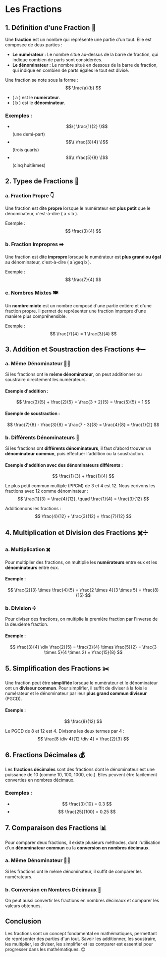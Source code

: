 # Les Fractions

## 1. **Définition d'une Fraction** 🍰

Une **fraction** est un nombre qui représente une partie d'un tout. Elle est composée de deux parties :
- **Le numérateur** : Le nombre situé au-dessus de la barre de fraction, qui indique combien de parts sont considérées.
- **Le dénominateur** : Le nombre situé en dessous de la barre de fraction, qui indique en combien de parts égales le tout est divisé.

Une fraction se note sous la forme :
$$ \frac{a}{b} $$

- \( a \) est le **numérateur**.
- \( b \) est le **dénominateur**.

### Exemples :
- $$\( \frac{1}{2} \)$$ (une demi-part)
- $$\( \frac{3}{4} \)$$ (trois quarts)
- $$\( \frac{5}{8} \)$$ (cinq huitièmes)

## 2. **Types de Fractions** 🥧

### a. **Fraction Propre** 👇

Une fraction est dite **propre** lorsque le numérateur est **plus petit** que le dénominateur, c'est-à-dire \( a < b \).

Exemple :
$$ \frac{3}{4} $$

### b. **Fraction Impropres** ➡️

Une fraction est dite **impropre** lorsque le numérateur est **plus grand ou égal** au dénominateur, c'est-à-dire \( a \geq b \).

Exemple :
$$ \frac{7}{4} $$

### c. **Nombres Mixtes** 🍽️

Un **nombre mixte** est un nombre composé d'une partie entière et d'une fraction propre. Il permet de représenter une fraction impropre d'une manière plus compréhensible.

Exemple :
$$ \frac{7}{4} = 1 \frac{3}{4} $$


## 3. **Addition et Soustraction des Fractions** ➕➖

### a. **Même Dénominateur** 🧑‍🏫

Si les fractions ont le **même dénominateur**, on peut additionner ou soustraire directement les numérateurs.

#### Exemple d'addition :
$$ \frac{3}{5} + \frac{2}{5} = \frac{3 + 2}{5} = \frac{5}{5} = 1 $$

#### Exemple de soustraction :
$$ \frac{7}{8} - \frac{3}{8} = \frac{7 - 3}{8} = \frac{4}{8} = \frac{1}{2} $$

### b. **Différents Dénominateurs** 🔄

Si les fractions ont **différents dénominateurs**, il faut d'abord trouver un **dénominateur commun**, puis effectuer l'addition ou la soustraction.

#### Exemple d'addition avec des dénominateurs différents :
$$ \frac{1}{3} + \frac{1}{4} $$

Le plus petit commun multiple (PPCM) de 3 et 4 est 12. Nous écrivons les fractions avec 12 comme dénominateur :
$$ \frac{1}{3} = \frac{4}{12}, \quad \frac{1}{4} = \frac{3}{12} $$

Additionnons les fractions :
$$ \frac{4}{12} + \frac{3}{12} = \frac{7}{12} $$


## 4. **Multiplication et Division des Fractions** ✖️➗

### a. **Multiplication** ✖️

Pour multiplier des fractions, on multiplie les **numérateurs** entre eux et les **dénominateurs** entre eux.

#### Exemple :
$$ \frac{2}{3} \times \frac{4}{5} = \frac{2 \times 4}{3 \times 5} = \frac{8}{15} $$

### b. **Division** ➗

Pour diviser des fractions, on multiplie la première fraction par l'inverse de la deuxième fraction.

#### Exemple :
$$ \frac{3}{4} \div \frac{2}{5} = \frac{3}{4} \times \frac{5}{2} = \frac{3 \times 5}{4 \times 2} = \frac{15}{8} $$


## 5. **Simplification des Fractions** ✂️

Une fraction peut être **simplifiée** lorsque le numérateur et le dénominateur ont un **diviseur commun**. Pour simplifier, il suffit de diviser à la fois le numérateur et le dénominateur par leur **plus grand commun diviseur** (PGCD).

#### Exemple :
$$ \frac{8}{12} $$

Le PGCD de 8 et 12 est 4. Divisons les deux termes par 4 :
$$ \frac{8 \div 4}{12 \div 4} = \frac{2}{3} $$


## 6. **Fractions Décimales** 💰

Les **fractions décimales** sont des fractions dont le dénominateur est une puissance de 10 (comme 10, 100, 1000, etc.). Elles peuvent être facilement converties en nombres décimaux.

### Exemples :
- $$ \frac{3}{10} = 0.3 $$
- $$ \frac{25}{100} = 0.25 $$


## 7. **Comparaison des Fractions** 📊

Pour comparer deux fractions, il existe plusieurs méthodes, dont l'utilisation d'un **dénominateur commun** ou la **conversion en nombres décimaux**.

### a. **Même Dénominateur** 🧑‍🏫

Si les fractions ont le même dénominateur, il suffit de comparer les numérateurs.

### b. **Conversion en Nombres Décimaux** 🔢

On peut aussi convertir les fractions en nombres décimaux et comparer les valeurs obtenues.

## Conclusion

Les fractions sont un concept fondamental en mathématiques, permettant de représenter des parties d'un tout. Savoir les additionner, les soustraire, les multiplier, les diviser, les simplifier et les comparer est essentiel pour progresser dans les mathématiques. 😊